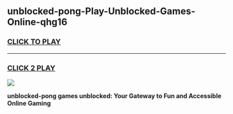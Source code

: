 
## unblocked-pong-Play-Unblocked-Games-Online-qhg16
<h3>
<a href="https://premium76.site?title=unblocked-pong&ref=25A">CLICK TO PLAY</a></h3>
<hr>

<h3>
<a href="https://premium76.site?title=unblocked-pong&ref=25A">CLICK 2 PLAY</a>
  
</h3>

<a href="https://premium76.site?title=unblocked-pong&ref=25A"><img src="https://clearcache.store/games.png"></a>


**unblocked-pong games unblocked: Your Gateway to Fun and Accessible Online Gaming**
